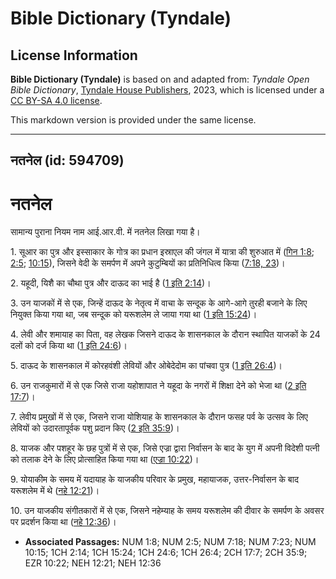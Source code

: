 # Bible Dictionary (Tyndale)

## License Information

**Bible Dictionary (Tyndale)** is based on and adapted from: _Tyndale Open Bible Dictionary_, [Tyndale House Publishers](https://tyndaleopenresources.com/), 2023, which is licensed under a [CC BY-SA 4.0 license](https://creativecommons.org/licenses/by-sa/4.0/legalcode.en).

This markdown version is provided under the same license.



--------------------------------

## नतनेल (id: 594709)

नतनेल
=====

सामान्य पुराना नियम नाम आई.आर.वी. में नतनेल लिखा गया है।

1\. सूआर का पुत्र और इस्साकार के गोत्र का प्रधान इस्राएल की जंगल में यात्रा की शुरुआत में ([गिन 1:8](https://ref.ly/Num1:8); [2:5](https://ref.ly/Num2:5); [10:15](https://ref.ly/Num10:15)), जिसने वेदी के समर्पण में अपने कुटुम्बियों का प्रतिनिधित्व किया ([7:18, 23](https://ref.ly/Num7:18,Num7:23))।

2\. यहूदी, यिशै का चौथा पुत्र और दाऊद का भाई है ([1 इति 2:14](https://ref.ly/1Chr2:14))।

3\. उन याजकों में से एक, जिन्हें दाऊद के नेतृत्व में वाचा के सन्दूक के आगे\-आगे तुरही बजाने के लिए नियुक्त किया गया था, जब सन्दूक को यरूशलेम ले जाया गया था ([1 इति 15:24](https://ref.ly/1Chr15:24))।

4\. लेवी और शमायाह का पिता, वह लेखक जिसने दाऊद के शासनकाल के दौरान स्थापित याजकों के 24 दलों को दर्ज किया था ([1 इति 24:6](https://ref.ly/1Chr24:6))।

5\. दाऊद के शासनकाल में कोरहवंशी लेवियों और ओबेदेदोम का पांचवा पुत्र ([1 इति 26:4](https://ref.ly/1Chr26:4))।

6\. उन राजकुमारों में से एक जिसे राजा यहोशापात ने यहूदा के नगरों में शिक्षा देने को भेजा था ([2 इति 17:7](https://ref.ly/2Chr17:7))।

7\. लेवीय प्रमुखों में से एक, जिसने राजा योशियाह के शासनकाल के दौरान फसह पर्व के उत्सव के लिए लेवियों को उदारतापूर्वक पशु प्रदान किए ([2 इति 35:9](https://ref.ly/2Chr35:9))।

8\. याजक और पशहूर के छह पुत्रों में से एक, जिसे एज्रा द्वारा निर्वासन के बाद के युग में अपनी विदेशी पत्नी को तलाक देने के लिए प्रोत्साहित किया गया था ([एज्रा 10:22](https://ref.ly/Ezra10:22))।

9\. योयाकीम के समय में यदायाह के याजकीय परिवार के प्रमुख, महायाजक, उत्तर\-निर्वासन के बाद यरूशलेम में थे ([नहे 12:21](https://ref.ly/Neh12:21))।

10\. उन याजकीय संगीतकारों में से एक, जिसने नहेम्याह के समय यरूशलेम की दीवार के समर्पण के अवसर पर प्रदर्शन किया था ([नहे 12:36](https://ref.ly/Neh12:36))।

* **Associated Passages:** NUM 1:8; NUM 2:5; NUM 7:18; NUM 7:23; NUM 10:15; 1CH 2:14; 1CH 15:24; 1CH 24:6; 1CH 26:4; 2CH 17:7; 2CH 35:9; EZR 10:22; NEH 12:21; NEH 12:36

